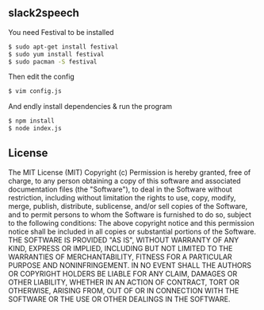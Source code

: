 ## slack2speech

You need Festival to be installed
```bash
$ sudo apt-get install festival
$ sudo yum install festival
$ sudo pacman -S festival
```

Then edit the config

```bash
$ vim config.js
```

And endly install dependencies & run the program

```bash
$ npm install
$ node index.js
```

## License

The MIT License (MIT)
Copyright (c)
Permission is hereby granted, free of charge, to any person obtaining a copy of this software and associated documentation files (the "Software"), to deal in the Software without restriction, including without limitation the rights to use, copy, modify, merge, publish, distribute, sublicense, and/or sell copies of the Software, and to permit persons to whom the Software is furnished to do so, subject to the following conditions:
The above copyright notice and this permission notice shall be included in all copies or substantial portions of the Software.
THE SOFTWARE IS PROVIDED "AS IS", WITHOUT WARRANTY OF ANY KIND, EXPRESS OR IMPLIED, INCLUDING BUT NOT LIMITED TO THE WARRANTIES OF MERCHANTABILITY, FITNESS FOR A PARTICULAR PURPOSE AND NONINFRINGEMENT. IN NO EVENT SHALL THE AUTHORS OR COPYRIGHT HOLDERS BE LIABLE FOR ANY CLAIM, DAMAGES OR OTHER LIABILITY, WHETHER IN AN ACTION OF CONTRACT, TORT OR OTHERWISE, ARISING FROM, OUT OF OR IN CONNECTION WITH THE SOFTWARE OR THE USE OR OTHER DEALINGS IN THE SOFTWARE.
